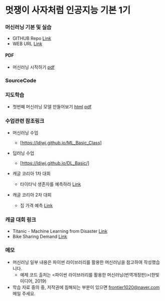 # 멋쟁이 사자처럼 인공지능 기본 1기

### 머신러닝 기본 및 실습
 * GITHUB Repo [Link](https://github.com/LDJWJ/AI_START_LionLike)
 * WEB URL [Link](https://ldjwj.github.io/AI_START_LionLike/)
 
#### PDF
 * 머신러닝 시작하기 [pdf](https://ldjwj.github.io/AI_START_LionLike/part03_ml/ch01_01_ML입문_v11_201201.pdf) 

### SourceCode
### 지도학습
 * 첫번째 머신러닝 모델 만들어보기 [html](https://ldjwj.github.io/AI_START_LionLike/part03_ml/code/ch01_01_ML_start_v11.html) [pdf](https://ldjwj.github.io/AI_START_LionLike/part03_ml/code/ch01_01_ML_start_v11.pdf)
 
### 수업관련 참조링크
 * 머신러닝 수업 
   * [https://ldjwj.github.io/ML_Basic_Class]
   
 * 딥러닝 수업
   * [https://ldjwj.github.io/DL_Basic/]

 * 캐글 코리아 1차 대회 
    * 타이타닉 생존자를 예측하라 [Link](https://www.kaggle.com/c/2019-1st-ml-month-with-kakr)
 
 * 캐글 코리아 2차 대회 
    * 집 가격 예측 [Link](https://www.kaggle.com/c/2019-2nd-ml-month-with-kakr)

### 캐글 대회 링크
 * Titanic - Machine Learning from Disaster [Link](https://www.kaggle.com/c/titanic)
 * Bike Sharing Demand [Link](https://www.kaggle.com/c/bike-sharing-demand)

### 메모
 * 머신러닝 일부 내용은 파이썬 라이브러리를 활용한 머신러닝을 참고하여 작성했습니다.
   - 예제 코드 출처는 <파이썬 라이브러리를 활용한 머신러닝(번역개정판)>(한빛미디어, 2019)
 * 학습 자료 중의 중, 저작권에 침해되는 부분이 있으면 frontier1020@naver.com 메일 주세요.
